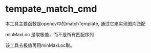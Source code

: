 ﻿# tempate_match_cmd
 本工具主要函数是opencv中的matchTemplate, 通过它来实现图片匹配
 
 minMaxLoc 是取极值，而不是所有匹配序列

该工具去极值再用minMaxLoc取。
